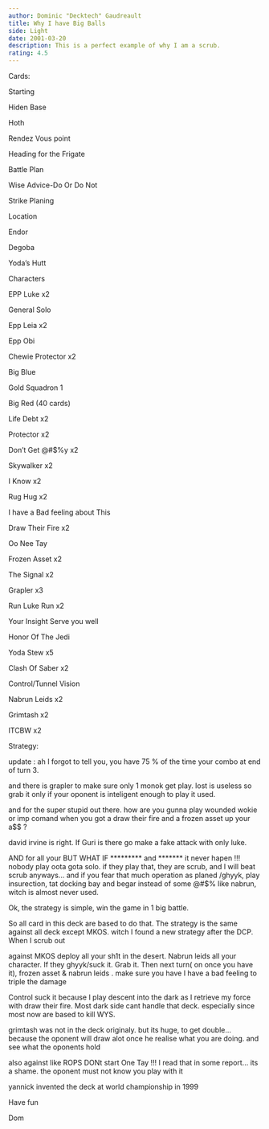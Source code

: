 ```yaml
---
author: Dominic "Decktech" Gaudreault
title: Why I have Big Balls
side: Light
date: 2001-03-20
description: This is a perfect example of why I am a scrub.
rating: 4.5
---
```

Cards: 

Starting

Hiden Base
Hoth
Rendez Vous point
Heading for the Frigate
Battle Plan
Wise Advice-Do Or Do Not
Strike Planing

Location

Endor
Degoba
Yoda&#8217;s Hutt

Characters

EPP Luke x2
General Solo
Epp Leia x2
Epp Obi
Chewie Protector x2

Big Blue

Gold Squadron 1

Big Red (40 cards)

Life Debt x2
Protector x2
Don&#8217;t Get @#$%y x2
Skywalker x2
I Know x2
Rug Hug x2
I have a Bad feeling about This
Draw Their Fire x2
Oo Nee Tay
Frozen  Asset x2
The Signal x2
Grapler x3
Run Luke Run x2
Your Insight Serve you well
Honor Of The Jedi
Yoda Stew x5
Clash Of Saber x2
Control/Tunnel Vision
Nabrun Leids x2
Grimtash x2
ITCBW x2


Strategy: 

update : ah I forgot to tell you, you have 75 % of the time your combo at end of turn 3.
and there is grapler to make sure only 1 monok get play. lost is useless so grab it only if your oponent is inteligent enough to play it used.
and for the super stupid out there. how are you gunna play wounded wokie or imp comand when you got a draw their fire and a frozen asset up your a$$ ?

david irvine is right. If Guri is there go make a fake attack with only luke.

AND for all your BUT WHAT IF ********* and ******* it never hapen !!! nobody play oota gota solo. if they play that, they are scrub, and I will beat scrub anyways... and if you fear that much operation as planed /ghyyk, play insurection, tat docking bay and begar instead of some @#$% like nabrun, witch is almost never used.

Ok, the strategy is simple, win the game in 1 big battle.

So all card in this deck are based to do that.  The strategy is the same against all deck except MKOS. witch I found a new strategy after the DCP. When I scrub out

against MKOS deploy all your sh1t in the desert. Nabrun leids all your character. If they ghyyk/suck it. Grab it. Then next turn( on once you have it), frozen asset & nabrun leids .  make sure you have I have a bad feeling to triple the damage

Control suck it because I play descent into the dark as I retrieve my force with draw their fire. Most dark side cant handle that deck. especially since most now are based to kill WYS.

grimtash was not in the deck originaly. but its huge, to get double... because the oponent will draw alot once he realise what you are doing. and see what the oponents hold

also against like ROPS DONt start One Tay !!! I read that in some report... its a shame. the oponent must not know you play with it

yannick invented the deck at world championship in 1999

Have fun

Dom
